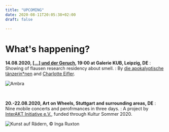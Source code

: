 ```yaml
---
title: "UPCOMING"
date: 2020-08-11T20:05:38+02:00
draft: false

---
```


# What's happening?

**14.08.2020, [[...] und der Geruch](https://flausen.plus/residenz/50-prometheus-und-der-geruch/), 19:00 at Galerie KUB, Leipzig, DE**
:   Showing of flausen research residency about smell.
:   By [die apokalyptische tänzerin*nen](https://www.apocalypse.dance/) and [Charlotte Eifler](http://charlotteeifler.works/).  

![Ambra](/upcoming/ambra.png)

&nbsp;

**20.-22.08.2020, Art on Wheels, Stuttgart and surrounding areas, DE**
:   Nine mobile concerts and perofrmances in three days.
:   A project by [InterAKT Initiative e.V.](https://interakt-initiative.com/), funded through Kultur Sommer 2020.

![Kunst auf Rädern, © Inga Ruxton](/upcoming/kur.gif)